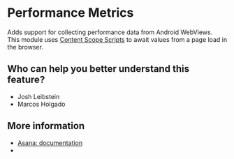 # Performance Metrics
Adds support for collecting performance data from Android WebViews.\
This module uses [Content Scope Scripts](../content-scope-scripts) to await values from a page load in the browser.

## Who can help you better understand this feature?
- Josh Leibstein
- Marcos Holgado

## More information
- [Asana: documentation](https://app.asana.com/something?)
- 